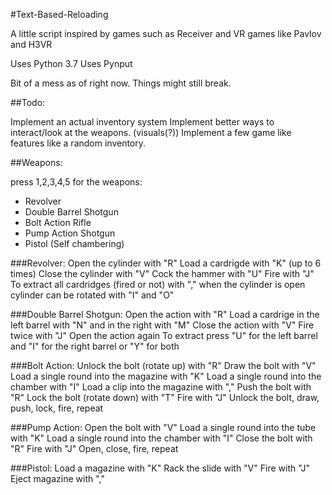 #Text-Based-Reloading

A little script inspired by games such as Receiver and VR games like Pavlov and H3VR

Uses Python 3.7
Uses Pynput

Bit of a mess as of right now.
Things might still break.

##Todo:

Implement an actual inventory system
Implement better ways to interact/look at the weapons. (visuals(?))
Implement a few game like features like a random inventory.



##Weapons:

press 1,2,3,4,5 for the weapons:
- Revolver
- Double Barrel Shotgun
- Bolt Action Rifle
- Pump Action Shotgun
- Pistol (Self chambering)

###Revolver:
Open the cylinder with "R"
Load a cardrigde with "K" (up to 6 times)
Close the cylinder with "V"
Cock the hammer with "U"
Fire with "J"
To extract all cardridges (fired or not) with "," when the cylinder is open
cylinder can be rotated with "I" and "O"

###Double Barrel Shotgun:
Open the action with "R"
Load a cardrige in the left barrel with "N" and in the right with "M"
Close the action with "V"
Fire twice with "J"
Open the action again
To extract press "U" for the left barrel and "I" for the right barrel or "Y" for both

###Bolt Action:
Unlock the bolt (rotate up) with "R"
Draw the bolt with "V"
Load a single round into the magazine with "K"
Load a single round into the chamber with "I"
Load a clip into the magazine with ","
Push the bolt with "R"
Lock the bolt (rotate down) with "T"
Fire with "J"
Unlock the bolt, draw, push, lock, fire, repeat

###Pump Action:
Open the bolt with "V"
Load a single round into the tube with "K"
Load a single round into the chamber with "I"
Close the bolt with "R"
Fire with "J"
Open, close, fire, repeat

###Pistol:
Load a magazine with "K"
Rack the slide with "V"
Fire with "J"
Eject magazine with ","